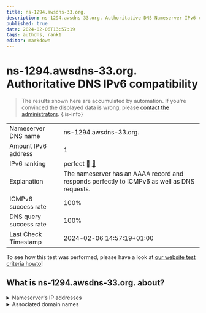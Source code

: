 ```yaml
---
title: ns-1294.awsdns-33.org.
description: ns-1294.awsdns-33.org. Authoritative DNS Nameserver IPv6 compatibility
published: true
date: 2024-02-06T13:57:19
tags: authdns, rank1
editor: markdown
---
```


# ns-1294.awsdns-33.org. Authoritative DNS IPv6 compatibility

> The results shown here are accumulated by automation. If you're convinced the displayed data is wrong, please [contact the administrators](/howto/chat). 
{.is-info}




|   |   |
| - | - |
| Nameserver DNS name | ns-1294.awsdns-33.org.
| Amount IPv6 address | 1
| IPv6 ranking | perfect :1st_place_medal: [🔗](/howto/ranking) |
| Explanation | The nameserver has an AAAA record and responds perfectly to ICMPv6 as well as DNS requests. |
| ICMPv6 success rate | 100%|
| DNS query success rate | 100% |
| Last Check Timestamp | 2024-02-06 14:57:19+01:00 |

To see how this test was performed, please have a look at [our website test criteria howto](/howto/testcriteria/authdns)!


## What is ns-1294.awsdns-33.org. about?




<details>
<summary>Nameserver's IP addresses</summary>

2600:9000:5305:e00::1

</details>



<details>
<summary>Associated domain names</summary>

9gag.com

keras.io

</details>
